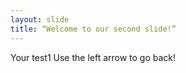 ```yaml
---
layout: slide
title: “Welcome to our second slide!”
---
```

Your test1
Use the left arrow to go back!

